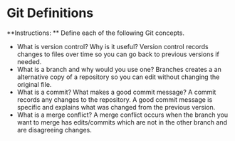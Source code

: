 # Git Definitions

**Instructions: ** Define each of the following Git concepts.

* What is version control?  Why is it useful? Version control records changes to files over time so you can go back to previous versions if needed.
* What is a branch and why would you use one? Branches creates a an alternative copy of a repository so you can edit without changing the original file.
* What is a commit? What makes a good commit message? A commit records any changes to the repository. A good commit message is specific and explains what was changed from the previous version.
* What is a merge conflict? A merge conflict occurs when the branch you want to merge has edits/commits which are not in the other branch and are disagreeing changes.